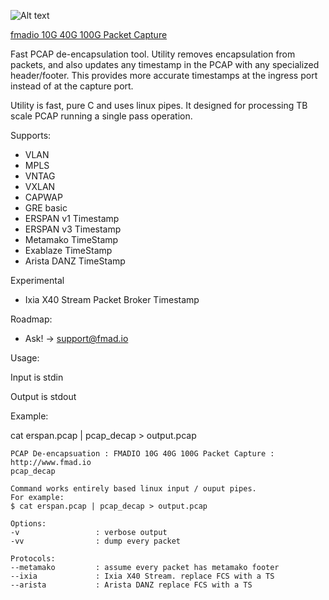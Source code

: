 ![Alt text](http://firmware.fmad.io/images/logo_decap.png "fmadio pcap de-encapsulation utility")

[fmadio 10G 40G 100G Packet Capture](https://fmad.io)

Fast PCAP de-encapsulation tool. Utility removes encapsulation from packets, and also updates any timestamp in the PCAP with any specialized header/footer. This provides more accurate timestamps at the ingress port instead of at the capture port.

Utility is fast, pure C and uses linux pipes. It designed for processing TB scale PCAP running  a single pass operation. 

Supports:
- VLAN
- MPLS 
- VNTAG 
- VXLAN
- CAPWAP 
- GRE basic 
- ERSPAN v1 Timestamp
- ERSPAN v3 Timestamp
- Metamako TimeStamp
- Exablaze TimeStamp
- Arista DANZ TimeStamp

Experimental
- Ixia X40 Stream Packet Broker Timestamp

Roadmap:
- Ask! -> support@fmad.io

Usage:

Input is stdin

Output is stdout

Example:

cat erspan.pcap | pcap_decap > output.pcap

```
PCAP De-encapsuation : FMADIO 10G 40G 100G Packet Capture : http://www.fmad.io
pcap_decap

Command works entirely based linux input / ouput pipes.
For example:
$ cat erspan.pcap | pcap_decap > output.pcap

Options:
-v                 : verbose output
-vv                : dump every packet

Protocols:
--metamako         : assume every packet has metamako footer
--ixia             : Ixia X40 Stream. replace FCS with a TS
--arista           : Arista DANZ replace FCS with a TS

```
